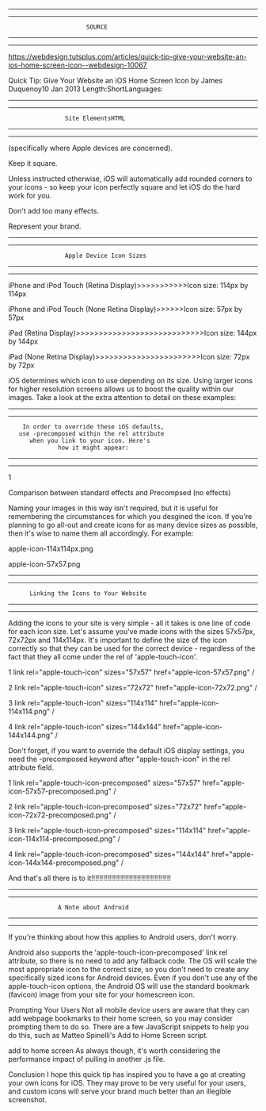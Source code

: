 *****************************************************************
*****************************************************************
                          SOURCE
*****************************************************************
*****************************************************************
https://webdesign.tutsplus.com/articles/quick-tip-give-your-website-an-ios-home-screen-icon--webdesign-10067

Quick Tip: Give Your Website an iOS Home Screen Icon
by James Duquenoy10 Jan 2013	Length:ShortLanguages:


*****************************************************************
*****************************************************************
                    Site ElementsHTML
*****************************************************************
*****************************************************************


(specifically where Apple devices are concerned).

Keep it square.

Unless instructed otherwise, iOS will automatically add rounded corners to your icons - so keep your icon perfectly square and let iOS do the hard work for you.

Don't add too many effects.

Represent your brand.


*****************************************************************
*****************************************************************
                    Apple Device Icon Sizes
*****************************************************************
*****************************************************************



iPhone and iPod Touch (Retina Display)>>>>>>>>>>>Icon size: 114px by 114px

iPhone and iPod Touch (None Retina Display)>>>>>>Icon size: 57px by 57px

iPad (Retina Display)>>>>>>>>>>>>>>>>>>>>>>>>>>>>Icon size: 144px by 144px

iPad (None Retina Display)>>>>>>>>>>>>>>>>>>>>>>>Icon size: 72px by 72px

iOS determines which icon to use depending on its size. Using larger icons for higher resolution screens allows us to boost the quality within our images. Take a look at the extra attention to detail on these examples:

*****************************************************************
*****************************************************************
        In order to override these iOS defaults,
       use -precomposed within the rel attribute
          when you link to your icon. Here's
                  how it might appear:
*****************************************************************
*****************************************************************


1 <link rel="apple-touch-icon-precomposed" sizes="57x57" href="iconfilename-precomposed.png" />

Comparison between standard effects and Precompsed (no effects)

Naming your images in this way isn't required, but it is useful for remembering the circumstances for which you desgined the icon. If you're planning to go all-out and create icons for as many device sizes as possible, then it's wise to name them all accordingly. For example:

apple-icon-114x114px.png

apple-icon-57x57.png

*****************************************************************
*****************************************************************
          Linking the Icons to Your Website
*****************************************************************
*****************************************************************


Adding the icons to your site is very simple - all it takes is one line of code for each icon size. Let's assume you've made icons with the sizes 57x57px, 72x72px and 114x114px. It's important to define the size of the icon correctly so that they can be used for the correct device - regardless of the fact that they all come under the rel of 'apple-touch-icon'.

1 link rel="apple-touch-icon" sizes="57x57" href="apple-icon-57x57.png" /

2 link rel="apple-touch-icon" sizes="72x72" href="apple-icon-72x72.png" /

3 link rel="apple-touch-icon" sizes="114x114" href="apple-icon-114x114.png" /

4 link rel="apple-touch-icon" sizes="144x144" href="apple-icon-144x144.png" /




Don't forget, if you want to override the default iOS display settings, you need the -precomposed keyword after "apple-touch-icon" in the rel attribute field.

1 link rel="apple-touch-icon-precomposed" sizes="57x57" href="apple-icon-57x57-precomposed.png" /

2 link rel="apple-touch-icon-precomposed" sizes="72x72" href="apple-icon-72x72-precomposed.png" /

3 link rel="apple-touch-icon-precomposed" sizes="114x114" href="apple-icon-114x114-precomposed.png" /

4 link rel="apple-touch-icon-precomposed" sizes="144x144" href="apple-icon-144x144-precomposed.png" /

And that's all there is to it!!!!!!!!!!!!!!!!!!!!!!!!!!!!!!!!!!!!!!!!


*****************************************************************
*****************************************************************
                  A Note about Android
*****************************************************************
*****************************************************************


If you're thinking about how this applies to Android users, don't worry.

Android also supports the 'apple-touch-icon-precomposed' link rel attribute, so there is no need to add any fallback code. The OS will scale the most appropriate icon to the correct size, so you don't need to create any specifically sized icons for Android devices. Even if you don't use any of the apple-touch-icon options, the Android OS will use the standard bookmark (favicon) image from your site for your homescreen icon.

Prompting Your Users
Not all mobile device users are aware that they can add webpage bookmarks to their home screen, so you may consider prompting them to do so. There are a few JavaScript snippets to help you do this, such as Matteo Spinelli's Add to Home Screen script.

add to home screen
As always though, it's worth considering the performance impact of pulling in another .js file.

Conclusion
I hope this quick tip has inspired you to have a go at creating your own icons for iOS. They may prove to be very useful for your users, and custom icons will serve your brand much better than an illegible screenshot.

